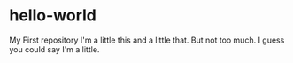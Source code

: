 # hello-world
My First repository
I'm a little this and a little that.  But not too much.  I guess you could say I'm a little.
